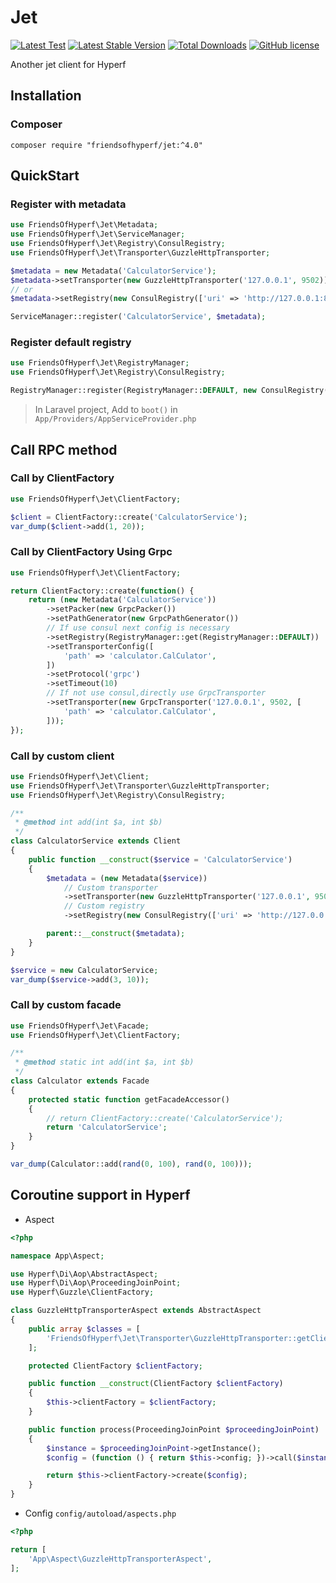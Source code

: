 # Jet

[![Latest Test](https://github.com/friendsofhyperf/jet/workflows/tests/badge.svg)](https://github.com/friendsofhyperf/jet/actions)
[![Latest Stable Version](https://img.shields.io/packagist/v/friendsofhyperf/jet)](https://packagist.org/packages/friendsofhyperf/jet)
[![Total Downloads](https://img.shields.io/packagist/dt/friendsofhyperf/jet)](https://packagist.org/packages/friendsofhyperf/jet)
[![GitHub license](https://img.shields.io/github/license/friendsofhyperf/jet)](https://github.com/friendsofhyperf/jet)

Another jet client for Hyperf

## Installation

### Composer

```shell
composer require "friendsofhyperf/jet:^4.0"
```

## QuickStart

### Register with metadata

```php
use FriendsOfHyperf\Jet\Metadata;
use FriendsOfHyperf\Jet\ServiceManager;
use FriendsOfHyperf\Jet\Registry\ConsulRegistry;
use FriendsOfHyperf\Jet\Transporter\GuzzleHttpTransporter;

$metadata = new Metadata('CalculatorService');
$metadata->setTransporter(new GuzzleHttpTransporter('127.0.0.1', 9502));
// or
$metadata->setRegistry(new ConsulRegistry(['uri' => 'http://127.0.0.1:8500']));

ServiceManager::register('CalculatorService', $metadata);
```

### Register default registry

```php
use FriendsOfHyperf\Jet\RegistryManager;
use FriendsOfHyperf\Jet\Registry\ConsulRegistry;

RegistryManager::register(RegistryManager::DEFAULT, new ConsulRegistry(['uri' => $uri, 'timeout' => 1]));
```

> In Laravel project, Add to `boot()` in `App/Providers/AppServiceProvider.php`

## Call RPC method

### Call by ClientFactory

```php
use FriendsOfHyperf\Jet\ClientFactory;

$client = ClientFactory::create('CalculatorService');
var_dump($client->add(1, 20));
```

### Call by ClientFactory Using Grpc

```php
use FriendsOfHyperf\Jet\ClientFactory;

return ClientFactory::create(function() {
    return (new Metadata('CalculatorService'))
        ->setPacker(new GrpcPacker())
        ->setPathGenerator(new GrpcPathGenerator())
        // If use consul next config is necessary
        ->setRegistry(RegistryManager::get(RegistryManager::DEFAULT))
        ->setTransporterConfig([
            'path' => 'calculator.CalCulator',
        ])
        ->setProtocol('grpc')
        ->setTimeout(10)
        // If not use consul,directly use GrpcTransporter 
        ->setTransporter(new GrpcTransporter('127.0.0.1', 9502, [
            'path' => 'calculator.CalCulator',
        ]));
});
```

### Call by custom client

```php
use FriendsOfHyperf\Jet\Client;
use FriendsOfHyperf\Jet\Transporter\GuzzleHttpTransporter;
use FriendsOfHyperf\Jet\Registry\ConsulRegistry;

/**
 * @method int add(int $a, int $b)
 */
class CalculatorService extends Client
{
    public function __construct($service = 'CalculatorService')
    {
        $metadata = (new Metadata($service))
            // Custom transporter
            ->setTransporter(new GuzzleHttpTransporter('127.0.0.1', 9502))
            // Custom registry
            ->setRegistry(new ConsulRegistry(['uri' => 'http://127.0.0.1:8500']));

        parent::__construct($metadata);
    }
}

$service = new CalculatorService;
var_dump($service->add(3, 10));
```

### Call by custom facade

```php
use FriendsOfHyperf\Jet\Facade;
use FriendsOfHyperf\Jet\ClientFactory;

/**
 * @method static int add(int $a, int $b)
 */
class Calculator extends Facade
{
    protected static function getFacadeAccessor()
    {
        // return ClientFactory::create('CalculatorService');
        return 'CalculatorService';
    }
}

var_dump(Calculator::add(rand(0, 100), rand(0, 100)));
```

## Coroutine support in Hyperf

- Aspect

```php
<?php

namespace App\Aspect;

use Hyperf\Di\Aop\AbstractAspect;
use Hyperf\Di\Aop\ProceedingJoinPoint;
use Hyperf\Guzzle\ClientFactory;

class GuzzleHttpTransporterAspect extends AbstractAspect
{
    public array $classes = [
        'FriendsOfHyperf\Jet\Transporter\GuzzleHttpTransporter::getClient',
    ];

    protected ClientFactory $clientFactory;

    public function __construct(ClientFactory $clientFactory)
    {
        $this->clientFactory = $clientFactory;
    }

    public function process(ProceedingJoinPoint $proceedingJoinPoint)
    {
        $instance = $proceedingJoinPoint->getInstance();
        $config = (function () { return $this->config; })->call($instance);

        return $this->clientFactory->create($config);
    }
}
```

- Config `config/autoload/aspects.php`

```php
<?php

return [
    'App\Aspect\GuzzleHttpTransporterAspect',
];
```
